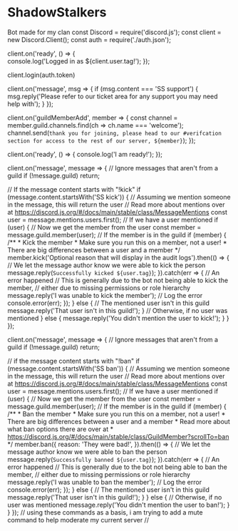 # ShadowStalkers
Bot made for my clan
const Discord = require('discord.js');
const client = new Discord.Client();
const auth = require('./auth.json');

client.on('ready', () => {   
     console.log('Logged in as ${client.user.tag!');
 });
 
 client.login(auth.token)
 
client.on('message', msg => {
  if (msg.content === 'SS support') {
    msg.reply('Please refer to our ticket area for any support you may need help with');
  }
});

client.on('guildMemberAdd', member => {
    const channel = member.guild.channels.find(ch => ch.name === 'welcome');
    channel.send(`thank you for joining, please head to our #verifcation section for access to the rest of our server, ${member}`);
});

client.on('ready', () => {
  console.log('I am ready!');
});

client.on('message', message => {
  // Ignore messages that aren't from a guild
  if (!message.guild) return;

  // If the message content starts with "!kick"
  if (message.content.startsWith('SS kick')) {
    // Assuming we mention someone in the message, this will return the user
    // Read more about mentions over at https://discord.js.org/#/docs/main/stable/class/MessageMentions
    const user = message.mentions.users.first();
    // If we have a user mentioned
    if (user) {
      // Now we get the member from the user
      const member = message.guild.member(user);
      // If the member is in the guild
      if (member) {
        /**
         * Kick the member
         * Make sure you run this on a member, not a user!
         * There are big differences between a user and a member
         */
        member.kick('Optional reason that will display in the audit logs').then(() => {
          // We let the message author know we were able to kick the person
          message.reply(`Successfully kicked ${user.tag}`);
        }).catch(err => {
          // An error happened
          // This is generally due to the bot not being able to kick the member,
          // either due to missing permissions or role hierarchy
          message.reply('I was unable to kick the member');
          // Log the error
          console.error(err);
        });
      } else {
        // The mentioned user isn't in this guild
        message.reply('That user isn\'t in this guild!');
      }
    // Otherwise, if no user was mentioned
    } else {
      message.reply('You didn\'t mention the user to kick!');
    }
  }
});

client.on('message', message => {
  // Ignore messages that aren't from a guild
  if (!message.guild) return;

  // if the message content starts with "!ban"
  if (message.content.startsWith('SS ban')) {
    // Assuming we mention someone in the message, this will return the user
    // Read more about mentions over at https://discord.js.org/#/docs/main/stable/class/MessageMentions
    const user = message.mentions.users.first();
    // If we have a user mentioned
    if (user) {
      // Now we get the member from the user
      const member = message.guild.member(user);
      // If the member is in the guild
      if (member) {
        /**
         * Ban the member
         * Make sure you run this on a member, not a user!
         * There are big differences between a user and a member
         * Read more about what ban options there are over at
         * https://discord.js.org/#/docs/main/stable/class/GuildMember?scrollTo=ban
         */
        member.ban({
          reason: 'They were bad!',
        }).then(() => {
          // We let the message author know we were able to ban the person
          message.reply(`Successfully banned ${user.tag}`);
        }).catch(err => {
          // An error happened
          // This is generally due to the bot not being able to ban the member,
          // either due to missing permissions or role hierarchy
          message.reply('I was unable to ban the member');
          // Log the error
          console.error(err);
        });
      } else {
        // The mentioned user isn't in this guild
        message.reply('That user isn\'t in this guild!');
      }
    } else {
    // Otherwise, if no user was mentioned
      message.reply('You didn\'t mention the user to ban!');
    }
  }
});
// using these commands as a basis, i am trying to add a mute command to help moderate my current server //
